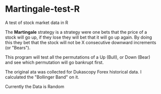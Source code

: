 # Martingale-test-R
A test of stock market data in R

The **Martingale** strategy is a strategy were one bets that the price of a stock will go up, if they lose they will bet that it will go up again.
By doing this they bet that the stock will not be X consecutive downward increments (or "Bears").


This program will test all the permutations of a Up (Bull), or Down (Bear) and  see which permutation will go bankrupt first. 

The original ata was collected for Dukascopy Forex historical data. I calculated the "Bollinger Band" on it.

Currently the Data is Random 
